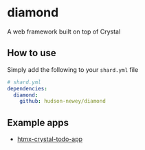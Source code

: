 # diamond

A web framework built on top of Crystal

## How to use

Simply add the following to your `shard.yml` file

```yaml
# shard.yml
dependencies:
  diamond:
    github: hudson-newey/diamond
```

## Example apps

- [htmx-crystal-todo-app](https://github.com/hudson-newey/htmx-crystal-todo-app)
